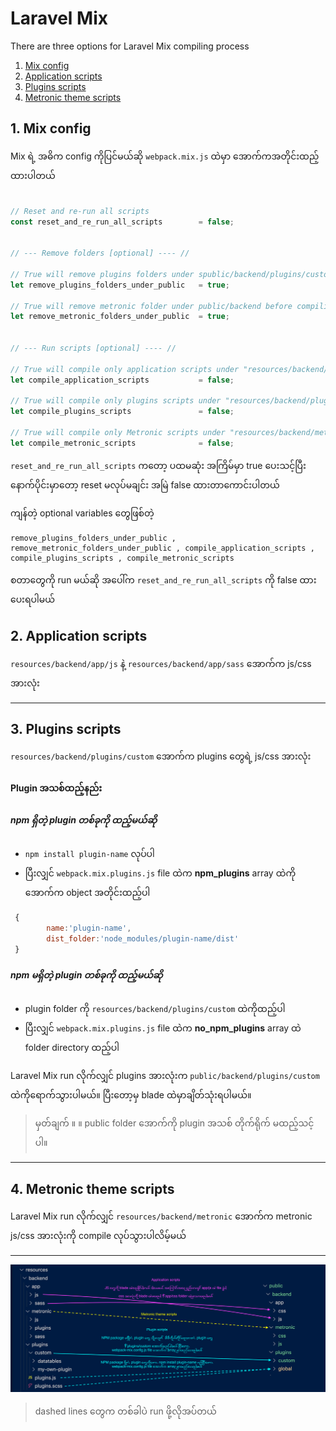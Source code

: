 # Laravel Mix 

There are three options for Laravel Mix compiling process

1. [Mix config](#config)
2. [Application scripts](#application)
3. [Plugins scripts](#plugin)
4. [Metronic theme scripts](#metronic)

## 1. Mix config <a name="config"></a>

Mix ရဲ့ အဓိက config ကိုပြင်မယ်ဆို `webpack.mix.js` ထဲမှာ အောက်ကအတိုင်းထည့်ထားပါတယ်

```javascript

// Reset and re-run all scripts
const reset_and_re_run_all_scripts        = false;


// --- Remove folders [optional] ---- //

// True will remove plugins folders under spublic/backend/plugins/custom before compiling
let remove_plugins_folders_under_public   = true; 

// True will remove metronic folder under public/backend before compiling
let remove_metronic_folders_under_public  = true; 


// --- Run scripts [optional] ---- //

// True will compile only application scripts under "resources/backend/app" folders without touching Metronic's core/bundle/theme scripts.
let compile_application_scripts           = false; 

// True will compile only plugins scripts under "resources/backend/plugins/custom" without touching Metronic's core/bundle/theme scripts.
let compile_plugins_scripts               = false; 

// True will compile only Metronic scripts under "resources/backend/metronic" without touching Application and plugin scripts.
let compile_metronic_scripts              = false; 

```

`reset_and_re_run_all_scripts` ကတော့ ပထမဆုံး အကြိမ်မှာ true ပေးသင့်ပြီး နောက်ပိုင်းမှာတော့ reset မလုပ်မချင်း အမြဲ false ထားတာကောင်းပါတယ် 

ကျန်တဲ့ optional variables တွေဖြစ်တဲ့
```
remove_plugins_folders_under_public , remove_metronic_folders_under_public , compile_application_scripts , compile_plugins_scripts , compile_metronic_scripts
```
စတာတွေကို run မယ်ဆို အပေါ်က `reset_and_re_run_all_scripts` ကို false ထားပေးရပါမယ်


## 2. Application scripts <a name="application"></a>

`resources/backend/app/js` နဲ့ `resources/backend/app/sass` အောက်က js/css အားလုံး

------------------
## 3. Plugins scripts <a name="plugin"></a>

`resources/backend/plugins/custom` အောက်က plugins တွေရဲ့ js/css အားလုံး

#### Plugin အသစ်ထည့်နည်း 

##### npm ရှိတဲ့ plugin တစ်ခုကို ထည့်မယ်ဆို 
- `npm install plugin-name` လုပ်ပါ
- ပြီးလျှင် `webpack.mix.plugins.js` file ထဲက **npm_plugins** array ထဲကို အောက်က object အတိုင်းထည့်ပါ 

```javascript
 {
        name:'plugin-name',
        dist_folder:'node_modules/plugin-name/dist'
 }
```

##### npm မရှိတဲ့ plugin တစ်ခုကို ထည့်မယ်ဆို 
- plugin folder ကို `resources/backend/plugins/custom` ထဲကိုထည့်ပါ
- ပြီးလျှင် `webpack.mix.plugins.js` file ထဲက **no_npm_plugins** array ထဲ folder directory ထည့်ပါ 


Laravel Mix run လိုက်လျှင် plugins အားလုံးက `public/backend/plugins/custom` ထဲကိုရောက်သွားပါမယ်။ ပြီးတော့မှ blade ထဲမှာချိတ်သုံးရပါမယ်။ 

> မှတ်ချက် ။ ။ public folder အောက်ကို plugin အသစ် တိုက်ရိုက် မထည့်သင့်ပါ။

------------------

## 4. Metronic theme scripts <a name="metronic"></a>

Laravel Mix run လိုက်လျှင်  `resources/backend/metronic` အောက်က metronic js/css အားလုံးကို compile လုပ်သွားပါလိမ့်မယ် 

------------

<img src="asset.jpg">

> dashed lines တွေက တစ်ခါပဲ run ဖို့လိုအပ်တယ် 

